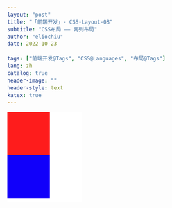 ```yaml
---
layout: "post"
title: "「前端开发」- CSS-Layout-08"
subtitle: "CSS布局 —— 两列布局"
author: "eliochiu"
date: 2022-10-23

tags: ["前端开发@Tags", "CSS@Languages", "布局@Tags"]
lang: zh
catalog: true
header-image: ""
header-style: text
katex: true
---
```


![](/img/in-post/post-frontend-css/position-relative1.png#pic_center)

